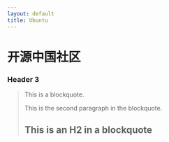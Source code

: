 ```yaml
---
layout: default
title: Ubuntu
---
```


# 开源中国社区

### Header 3

> This is a blockquote.
> 
> This is the second paragraph in the blockquote.
>
> ## This is an H2 in a blockquote
